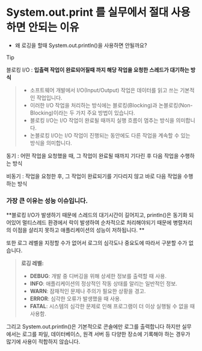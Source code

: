 # System.out.print 를 실무에서 절대 사용하면 안되는 이유

- 왜 로깅을 할때 System.out.println()을 사용하면 안될까요?

> [!TIP]
>
> 블로킹 I/O : **입출력 작업이 완료되어질때 까지 해당 작업을 요청한 스레드가 대기하는 방식**
>
> > - 소프트웨어 개발에서 I/O(Input/Output) 작업은 데이터를 읽고 쓰는 기본적인 작업입니다. 
> > - 이러한 I/O 작업을 처리하는 방식에는 블로킹(Blocking)과 논블로킹(Non-Blocking)이라는 두 가지 주요 방법이 있습니다. 
> > - 블로킹 I/O는 I/O 작업이 완료될 때까지 실행 흐름이 멈추는 방식을 의미합니다.
> > - 논블로킹 I/O는 I/O 작업이 진행되는 동안에도 다른 작업을 계속할 수 있는 방식을 의미합니다.
>
> 동기 : 어떤 작업을 요청했을 때, 그 작업이 완료될 때까지 기다린 후 다음 작업을 수행하는 방식
>
> 비동기 :  작업을 요청한 후, 그 작업이 완료되기를 기다리지 않고 바로 다음 작업을 수행하는 방식

 

### 가장 큰 이유는 **성능 이슈**입니다.

**블로킹 I/O가 발생하기 때문에 스레드의 대기시간이 길어지고, println()은 동기화 되어있어 멀티스레드 환경에서 락이 발생하여 순차적으로 처리해야되기 때문에 병렬처리의 이점을 살리지 못하고 애플리케이션의 성능이 저하됩니다. **

또한 로그 레벨을 지정할 수가 없어서 로그의 심각도나 중요도에 따라서 구분할 수가 없습니다.

> **로깅 레벨:**
>
> - **DEBUG**: 개발 중 디버깅을 위해 상세한 정보를 출력할 때 사용.
> - **INFO**: 애플리케이션의 정상적인 작동 상태를 알리는 일반적인 정보.
> - **WARN**: 잠재적인 문제나 주의가 필요한 상황을 경고.
> - **ERROR**: 심각한 오류가 발생했을 때 사용.
> - **FATAL**: 시스템의 심각한 문제로 인해 프로그램이 더 이상 실행될 수 없을 때 사용함.



그리고 System.out.println()은 기본적으로 콘솔에만 로그를 출력합니다 하지만 실무에서는 로그를 파일, 데이터베이스, 원격 서버 등 다양한 장소에 기록해야 하는 경우가 많기에 사용이 적합하지 않습니다.
